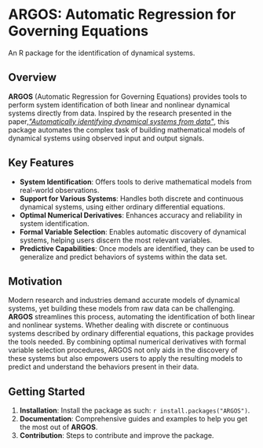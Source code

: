 # ARGOS: Automatic Regression for Governing Equations 
An R package for the identification of dynamical systems.

## Overview

**ARGOS** (Automatic Regression for Governing Equations) provides tools to perform system identification of both linear and nonlinear dynamical systems directly from data.
Inspired by the research presented in the paper,[_"Automatically identifying dynamical systems from data"_](https://arxiv.org/abs/2304.11182), this package automates the complex task of building mathematical models of dynamical systems using observed input and output signals.

## Key Features

- **System Identification**: Offers tools to derive mathematical models from real-world observations.
- **Support for Various Systems**: Handles both discrete and continuous dynamical systems, using either ordinary differential equations.
- **Optimal Numerical Derivatives**: Enhances accuracy and reliability in system identification.
- **Formal Variable Selection**: Enables automatic discovery of dynamical systems, helping users discern the most relevant variables.
- **Predictive Capabilities**: Once models are identified, they can be used to generalize and predict behaviors of systems within the data set.

## Motivation

Modern research and industries demand accurate models of dynamical systems, yet building these models from raw data can be challenging.
**ARGOS** streamlines this process, automating the identification of both linear and nonlinear systems.
Whether dealing with discrete or continuous systems described by ordinary differential equations, this package provides the tools needed.
By combining optimal numerical derivatives with formal variable selection procedures, ARGOS not only aids in the discovery of these systems but also empowers users to apply the resulting models to predict and understand the behaviors present in their data.

## Getting Started

1. **Installation**: Install the package as such: ```r install.packages("ARGOS")```.
2. **Documentation**: Comprehensive guides and examples to help you get the most out of **ARGOS**.
3. **Contribution**: Steps to contribute and improve the package.
